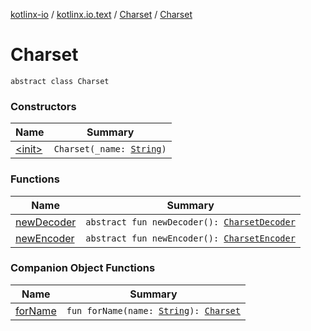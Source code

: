 [kotlinx-io](../../../index.md) / [kotlinx.io.text](../../index.md) / [Charset](../index.md) / [Charset](./index.md)

# Charset

`abstract class Charset`

### Constructors

| Name | Summary |
|---|---|
| [&lt;init&gt;](-init-.md) | `Charset(_name: `[`String`](https://kotlinlang.org/api/latest/jvm/stdlib/kotlin/-string/index.html)`)` |

### Functions

| Name | Summary |
|---|---|
| [newDecoder](new-decoder.md) | `abstract fun newDecoder(): `[`CharsetDecoder`](../../-charset-decoder/index.md) |
| [newEncoder](new-encoder.md) | `abstract fun newEncoder(): `[`CharsetEncoder`](../../-charset-encoder/index.md) |

### Companion Object Functions

| Name | Summary |
|---|---|
| [forName](for-name.md) | `fun forName(name: `[`String`](https://kotlinlang.org/api/latest/jvm/stdlib/kotlin/-string/index.html)`): `[`Charset`](../index.md) |
